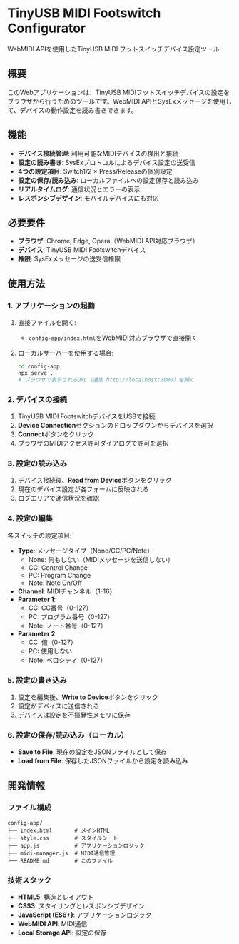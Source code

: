 # TinyUSB MIDI Footswitch Configurator

WebMIDI APIを使用したTinyUSB MIDI フットスイッチデバイス設定ツール

## 概要

このWebアプリケーションは、TinyUSB MIDIフットスイッチデバイスの設定をブラウザから行うためのツールです。WebMIDI APIとSysExメッセージを使用して、デバイスの動作設定を読み書きできます。

## 機能

- **デバイス接続管理**: 利用可能なMIDIデバイスの検出と接続
- **設定の読み書き**: SysExプロトコルによるデバイス設定の送受信
- **4つの設定項目**: Switch1/2 × Press/Releaseの個別設定
- **設定の保存/読み込み**: ローカルファイルへの設定保存と読み込み
- **リアルタイムログ**: 通信状況とエラーの表示
- **レスポンシブデザイン**: モバイルデバイスにも対応

## 必要要件

- **ブラウザ**: Chrome, Edge, Opera（WebMIDI API対応ブラウザ）
- **デバイス**: TinyUSB MIDI Footswitchデバイス
- **権限**: SysExメッセージの送受信権限

## 使用方法

### 1. アプリケーションの起動

1. 直接ファイルを開く:
   - `config-app/index.html`をWebMIDI対応ブラウザで直接開く
   
2. ローカルサーバーを使用する場合:
   ```bash
   cd config-app
   npx serve .
   # ブラウザで表示されるURL（通常 http://localhost:3000）を開く
   ```

### 2. デバイスの接続

1. TinyUSB MIDI FootswitchデバイスをUSBで接続
2. **Device Connection**セクションのドロップダウンからデバイスを選択
3. **Connect**ボタンをクリック
4. ブラウザのMIDIアクセス許可ダイアログで許可を選択

### 3. 設定の読み込み

1. デバイス接続後、**Read from Device**ボタンをクリック
2. 現在のデバイス設定が各フォームに反映される
3. ログエリアで通信状況を確認

### 4. 設定の編集

各スイッチの設定項目:

- **Type**: メッセージタイプ（None/CC/PC/Note）
  - None: 何もしない（MIDIメッセージを送信しない）
  - CC: Control Change
  - PC: Program Change
  - Note: Note On/Off
- **Channel**: MIDIチャンネル（1-16）
- **Parameter 1**: 
  - CC: CC番号（0-127）
  - PC: プログラム番号（0-127）
  - Note: ノート番号（0-127）
- **Parameter 2**:
  - CC: 値（0-127）
  - PC: 使用しない
  - Note: ベロシティ（0-127）

### 5. 設定の書き込み

1. 設定を編集後、**Write to Device**ボタンをクリック
2. 設定がデバイスに送信される
3. デバイスは設定を不揮発性メモリに保存

### 6. 設定の保存/読み込み（ローカル）

- **Save to File**: 現在の設定をJSONファイルとして保存
- **Load from File**: 保存したJSONファイルから設定を読み込み

## 開発情報

### ファイル構成

```
config-app/
├── index.html       # メインHTML
├── style.css        # スタイルシート
├── app.js           # アプリケーションロジック
├── midi-manager.js  # MIDI通信管理
└── README.md        # このファイル
```

### 技術スタック

- **HTML5**: 構造とレイアウト
- **CSS3**: スタイリングとレスポンシブデザイン
- **JavaScript (ES6+)**: アプリケーションロジック
- **WebMIDI API**: MIDI通信
- **Local Storage API**: 設定の保存
